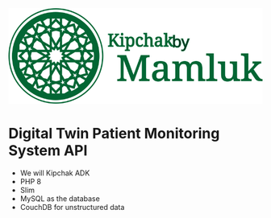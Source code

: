<img src="https://raw.githubusercontent.com/mam-luk/kipchak/master/.mamluk/logo.svg" />

# Digital Twin Patient Monitoring System API

* We will Kipchak ADK
* PHP 8
* Slim
* MySQL as the database
* CouchDB for unstructured data
